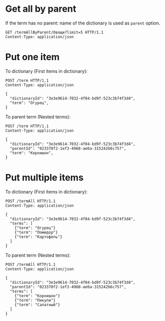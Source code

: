 # Get all by parent

If the term has no parent: name of the dictionary is used as `parent` option.
```http
GET /termAllByParent/Овощи?limit=5 HTTP/1.1
Content-Type: application/json
```

# Put one item

To dictionary (First items in dictionary):
```http
POST /term HTTP/1.1
Content-Type: application/json

{
  "dictionaryId": "3e3e9614-7032-4f04-bd9f-523c3b74f3d4",
  "term": "Огурец",
}
```

To parent term (Nested terms): 
```http
POST /term HTTP/1.1
Content-Type: application/json

{
  "dictionaryId": "3e3e9614-7032-4f04-bd9f-523c3b74f3d4",
  "parentId": "023370f2-1ef3-4968-ae6a-315242b6c757",
  "term": "Корнишон",
}
```

# Put multiple items

To dictionary (First items in dictionary):
```http
POST /termAll HTTP/1.1
Content-Type: application/json

{
  "dictionaryId": "3e3e9614-7032-4f04-bd9f-523c3b74f3d4",
  "terms": [
    {"term": "Огурец"}
    {"term": "Помидор"}
    {"term": "Картофель"}
  ]
}
```

To parent term (Nested terms): 
```http
POST /termAll HTTP/1.1
Content-Type: application/json

{
  "dictionaryId": "3e3e9614-7032-4f04-bd9f-523c3b74f3d4",
  "parentId": "023370f2-1ef3-4968-ae6a-315242b6c757",
  "terms": [
    {"term": "Корнишон"}
    {"term": "Пикули"}
    {"term": "Салатный"}
  ]
}
```
